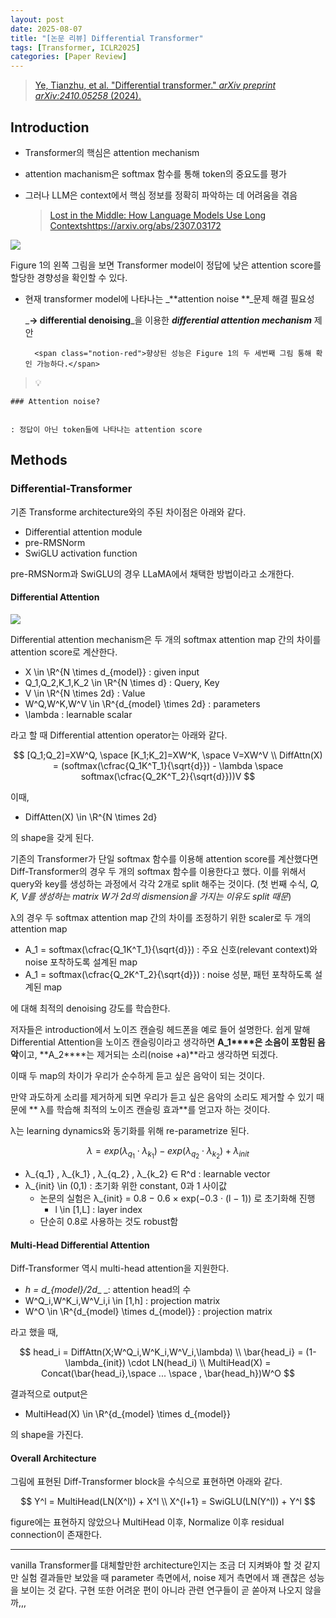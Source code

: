 ```yaml
---
layout: post
date: 2025-08-07
title: "[논문 리뷰] Differential Transformer"
tags: [Transformer, ICLR2025]
categories: [Paper Review]
---
```


> [Ye, Tianzhu, et al. "Differential transformer." ](https://arxiv.org/abs/2410.05258)[_arXiv preprint arXiv:2410.05258_](https://arxiv.org/abs/2410.05258)[ (2024).](https://arxiv.org/abs/2410.05258)



## Introduction

- Transformer의 핵심은 attention mechanism
- attention machanism은 softmax 함수를 통해 token의 중요도를 평가
- 그러나 LLM은 context에서 핵심 정보를 정확히 파악하는 데 어려움을 겪음

	> [Lost in the Middle: How Language Models Use Long Contextshttps://arxiv.org/abs/2307.03172](https://arxiv.org/abs/2307.03172)


![](https://prod-files-secure.s3.us-west-2.amazonaws.com/542b861c-36a8-4051-84e5-8804b6728dba/9083ea56-691a-4752-ae26-47f403431ac8/image.png?X-Amz-Algorithm=AWS4-HMAC-SHA256&X-Amz-Content-Sha256=UNSIGNED-PAYLOAD&X-Amz-Credential=ASIAZI2LB466RI6BA3PQ%2F20250925%2Fus-west-2%2Fs3%2Faws4_request&X-Amz-Date=20250925T090044Z&X-Amz-Expires=3600&X-Amz-Security-Token=IQoJb3JpZ2luX2VjEOj%2F%2F%2F%2F%2F%2F%2F%2F%2F%2FwEaCXVzLXdlc3QtMiJHMEUCIQCvJ7Y%2B%2B2wjnH7dSzNlWvUbmMgHHx4MxpSRwBzsAnKSLgIgI86fraboMJh3Qbh86jr4If9PB4dM2ZtuhOstMZIPMVIq%2FwMIcRAAGgw2Mzc0MjMxODM4MDUiDIme%2BF5IsOXbc63PzyrcA0Wtv%2BDyygTX4dMGIPE0lZm3o9yvZZAhSRimzhupe0QqaavOhVlKjxdCthiYgzCZBHPMExfm%2BG18CP7jQmf5dL66d2%2Bqg0Ert80xsRfu7yBN9uYT2OPlZq5RaLkI6PlNNpRqF2r6A%2B5A48nxJZgEwLsriX0vss0LLBxIZxtpUW4BLRjCu4c0khbQUKwfZB7rj%2FNLULo6mHMAlISXULsfmj6M%2BnOy3pfxiNUH19KyXKH0a2aRIazuZCpO3K2F0x0p4zPPvEDxqQOgPXExVo37ayHVJirVtgZUXHdVlduEvgWtc3e5VU1LcksITU7j7HqD5wjM%2BvHHVxDnV6fO8rH2S%2FfziOoN0d745g65t21DeEP66Xs658nXusKcu9k5q5KZc8wNL%2Fkve%2BOKBNQPDLJgGIEd6ZIS4p9d71siQsfT80t2OzGkYx2pmJJ8cI%2FeK7QruzPLgKwtuyycNBS84uPcocHuV84W%2Bfwj2ypNLHj%2B4ZwMLfxUGrcXCuX4z%2BIE0q3Zfj38Yz6OOpS6iWoOuIK5VfDCrolby%2BH8utz8V9Ux0B0JxHYss%2BznCEcn%2F0sM%2FXjbAigbrCs86EB7V5kmWfgmD%2BFWz0IwxTKtQsMQbcdrGQaH2yPdzb0SwwOoCbreMLny08YGOqUBVKU0RSM0iqaTZbr%2Bozmq9xn3%2Fxd1FvD2mZdpiO0SbuLLAQMQdW290t1lDR1Pt2CBrLr16kFQZfqaLR4JnG74JKpiz4aOaBIoAYDmJm9fOl0XtHRSSI%2FEFD%2BdT7B66NmpJsuLQQy7hLe0EBa%2Bja30%2FYkFuakqiowcy95NAXDSPtXHJn3ise3H8gWaRIxqx151XRREz7rsIVi6iYwtkiN7h7d8TpVr&X-Amz-Signature=06676f732fc2476e16805198dd624320c96e672994ea000ced187f0adb91d0ea&X-Amz-SignedHeaders=host&x-amz-checksum-mode=ENABLED&x-id=GetObject)


Figure 1의 왼쪽 그림을 보면 Transformer model이 정답에 낮은 attention score를 할당한 경향성을 확인할 수 있다.

- 현재 transformer model에 나타나는 _**attention noise **_문제 해결 필요성

	_**→ differential denoising**_을 이용한 _**differential attention mechanism**_ 제안


		<span class="notion-red">향상된 성능은 Figure 1의 두 세번째 그림 통해 확인 가능하다.</span>


> 💡 


	### Attention noise?


	: 정답이 아닌 token들에 나타나는 attention score



## Methods



### Differential-Transformer


기존 Transforme architecture와의 주된 차이점은 아래와 같다.

- Differential attention module
- pre-RMSNorm
- SwiGLU activation function

pre-RMSNorm과 SwiGLU의 경우 LLaMA에서 채택한 방법이라고 소개한다.



#### Differential Attention


![](https://prod-files-secure.s3.us-west-2.amazonaws.com/542b861c-36a8-4051-84e5-8804b6728dba/116d70b2-1963-4810-9167-f4c7d8a06e8f/image.png?X-Amz-Algorithm=AWS4-HMAC-SHA256&X-Amz-Content-Sha256=UNSIGNED-PAYLOAD&X-Amz-Credential=ASIAZI2LB466RI6BA3PQ%2F20250925%2Fus-west-2%2Fs3%2Faws4_request&X-Amz-Date=20250925T090044Z&X-Amz-Expires=3600&X-Amz-Security-Token=IQoJb3JpZ2luX2VjEOj%2F%2F%2F%2F%2F%2F%2F%2F%2F%2FwEaCXVzLXdlc3QtMiJHMEUCIQCvJ7Y%2B%2B2wjnH7dSzNlWvUbmMgHHx4MxpSRwBzsAnKSLgIgI86fraboMJh3Qbh86jr4If9PB4dM2ZtuhOstMZIPMVIq%2FwMIcRAAGgw2Mzc0MjMxODM4MDUiDIme%2BF5IsOXbc63PzyrcA0Wtv%2BDyygTX4dMGIPE0lZm3o9yvZZAhSRimzhupe0QqaavOhVlKjxdCthiYgzCZBHPMExfm%2BG18CP7jQmf5dL66d2%2Bqg0Ert80xsRfu7yBN9uYT2OPlZq5RaLkI6PlNNpRqF2r6A%2B5A48nxJZgEwLsriX0vss0LLBxIZxtpUW4BLRjCu4c0khbQUKwfZB7rj%2FNLULo6mHMAlISXULsfmj6M%2BnOy3pfxiNUH19KyXKH0a2aRIazuZCpO3K2F0x0p4zPPvEDxqQOgPXExVo37ayHVJirVtgZUXHdVlduEvgWtc3e5VU1LcksITU7j7HqD5wjM%2BvHHVxDnV6fO8rH2S%2FfziOoN0d745g65t21DeEP66Xs658nXusKcu9k5q5KZc8wNL%2Fkve%2BOKBNQPDLJgGIEd6ZIS4p9d71siQsfT80t2OzGkYx2pmJJ8cI%2FeK7QruzPLgKwtuyycNBS84uPcocHuV84W%2Bfwj2ypNLHj%2B4ZwMLfxUGrcXCuX4z%2BIE0q3Zfj38Yz6OOpS6iWoOuIK5VfDCrolby%2BH8utz8V9Ux0B0JxHYss%2BznCEcn%2F0sM%2FXjbAigbrCs86EB7V5kmWfgmD%2BFWz0IwxTKtQsMQbcdrGQaH2yPdzb0SwwOoCbreMLny08YGOqUBVKU0RSM0iqaTZbr%2Bozmq9xn3%2Fxd1FvD2mZdpiO0SbuLLAQMQdW290t1lDR1Pt2CBrLr16kFQZfqaLR4JnG74JKpiz4aOaBIoAYDmJm9fOl0XtHRSSI%2FEFD%2BdT7B66NmpJsuLQQy7hLe0EBa%2Bja30%2FYkFuakqiowcy95NAXDSPtXHJn3ise3H8gWaRIxqx151XRREz7rsIVi6iYwtkiN7h7d8TpVr&X-Amz-Signature=8ed7c8c90129a1c3a45dd12024c9098b0c911f9d8fe0659b56120ab2dcb3cb68&X-Amz-SignedHeaders=host&x-amz-checksum-mode=ENABLED&x-id=GetObject)


Differential attention mechanism은 두 개의 softmax attention map 간의 차이를 attention score로 계산한다.

- X \in \R^{N \times d\_{model}} : given input
- Q\_1,Q\_2,K\_1,K\_2 \in \R^{N \times d} : Query, Key
- V \in \R^{N \times 2d} : Value
- W^Q,W^K,W^V \in \R^{d\_{model} \times 2d} : parameters
- \lambda : learnable scalar

라고 할 때 Differential attention operator는 아래와 같다.


$$
[Q_1;Q_2]=XW^Q, \space [K_1;K_2]=XW^K, \space V=XW^V \\
DiffAttn(X) = (softmax(\cfrac{Q_1K^T_1}{\sqrt{d}}) - \lambda \space softmax(\cfrac{Q_2K^T_2}{\sqrt{d}}))V
$$


이때,

- DiffAtten(X) \in \R^{N \times 2d}

의 shape을 갖게 된다.


기존의 Transformer가 단일 softmax 함수를 이용해 attention score를 계산했다면 Diff-Transformer의 경우 두 개의 softmax 함수를 이용한다고 했다. 이를 위해서 query와 key를 생성하는 과정에서 각각 2개로 split 해주는 것이다. <span class="notion-red">(첫 번째 수식, </span><span class="notion-red">_Q, K, V를 생성하는 matrix W가 2d의 dismension을 가지는 이유도 split 때문_</span><span class="notion-red">)</span>


 λ의 경우 두 softmax attention map 간의 차이를 조정하기 위한 scaler로 두 개의 attention map

- A\_1 = softmax(\cfrac{Q\_1K^T\_1}{\sqrt{d}}) : 주요 신호(relevant context)와 noise 포착하도록 설계된 map
- A\_1 = softmax(\cfrac{Q\_2K^T\_2}{\sqrt{d}}) : noise 성분, 패턴 포착하도록 설계된 map 

에 대해 최적의 denoising 강도를 학습한다.


저자들은 introduction에서 노이즈 캔슬링 헤드폰을 예로 들어 설명한다. 쉽게 말해 Differential Attention을 노이즈 캔슬링이라고 생각하면 **A\_1****은 소음이 포함된 음악**이고, **A\_2****는 제거되는 소리(noise +a)**라고 생각하면 되겠다. 


이때 두 map의 차이가 우리가 순수하게 듣고 싶은 음악이 되는 것이다. 


만약 과도하게 소리를 제거하게 되면 우리가 듣고 싶은 음악의 소리도 제거할 수 있기 때문에 ** λ를 학습해 최적의 노이즈 캔슬링 효과**를 얻고자 하는 것이다.


λ는 learning dynamics와 동기화를 위해 re-parametrize 된다.


$$
\lambda = exp(\lambda_{q_1} \cdot \lambda_{k_1}) - exp(\lambda_{q_2} \cdot \lambda_{k_2}) + \lambda_{init}
$$

- λ\_{q\_1} , λ\_{k\_1} , λ\_{q\_2} , λ\_{k\_2} ∈ R^d : learnable vector
- λ\_{init} \in (0,1) : 초기화 위한 constant, 0과 1 사이값
	- 논문의 실험은 λ\_{init} = 0.8 − 0.6 × exp(−0.3 · (l − 1)) 로 초기화해 진행
		- l \in [1,L] : layer index
	- 단순히 0.8로 사용하는 것도 robust함


#### **Multi-Head Differential Attention**


Diff-Transformer 역시 multi-head attention을 지원한다.

- _h = d\_{model}/2d__ _: attention head의 수
- W^Q\_i,W^K\_i,W^V\_i,i \in [1,h] : projection matrix
- W^O \in \R^{d\_{model} \times d\_{model}} : projection matrix

라고 했을 때,


$$
head_i = DiffAttn(X;W^Q_i,W^K_i,W^V_i,\lambda) \\
\bar{head_i} = (1-\lambda_{init}) \cdot LN(head_i) \\
MultiHead(X) = Concat(\bar{head_i},\space ... \space , \bar{head_h})W^O
$$


결과적으로 output은

- MultiHead(X) \in \R^{d\_{model} \times d\_{model}}

의 shape을 가진다.



#### Overall Architecture


그림에 표현된 Diff-Transformer block을 수식으로 표현하면 아래와 같다.


$$
Y^l = MultiHead(LN(X^l)) + X^l \\
X^{l+1} = SwiGLU(LN(Y^l)) + Y^l
$$


figure에는 표현하지 않았으나 MultiHead 이후, Normalize 이후 residual connection이 존재한다.


---


vanilla Transformer를 대체할만한 architecture인지는 조금 더 지켜봐야 할 것 같지만 실험 결과들만 보았을 때 parameter 측면에서, noise 제거 측면에서 꽤 괜찮은 성능을 보이는 것 같다. 구현 또한 어려운 편이 아니라 관련 연구들이 곧 쏟아져 나오지 않을까,,,

